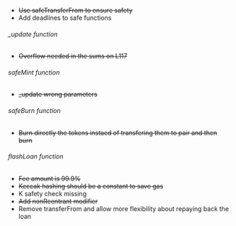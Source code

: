 - ~~Use safeTransferFrom to ensure safety~~
- Add deadlines to safe functions

###### \_update function
- ~~Overflow needed in the sums on L117~~

###### safeMint function
- ~~\_update wrong parameters~~

###### safeBurn function
- ~~Burn directly the tokens instaed of transfering them to pair and then burn~~

###### flashLoan function
- ~~Fee amount is 99.9%~~
- ~~Keccak hashing should be a constant to save gas~~
- K safety check missing 
- ~~Add nonReentrant modifier~~
- Remove transferFrom and allow more flexibility about repaying back the loan